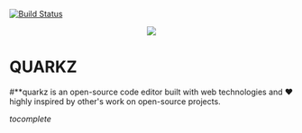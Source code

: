 [![Build Status](https://travis-ci.com/uppe-r/quarkz.svg?token=iy8cDzpCgypSkJPdoxMC&branch=v0.0.1)](https://travis-ci.com/uppe-r/quarkz)

<p align="center">
<img src="build/icon.ico">

**QUARKZ**
==========
</p>

#**quarkz is an open-source code editor built with web technologies and ❤ highly inspired by other's work on open-source projects.

_tocomplete_
